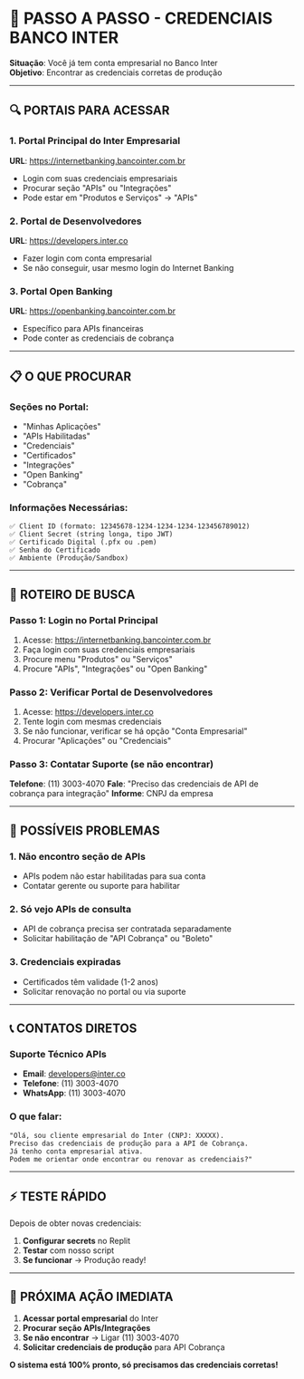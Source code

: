 # 🏦 PASSO A PASSO - CREDENCIAIS BANCO INTER

**Situação**: Você já tem conta empresarial no Banco Inter  
**Objetivo**: Encontrar as credenciais corretas de produção

---

## 🔍 **PORTAIS PARA ACESSAR**

### **1. Portal Principal do Inter Empresarial**
**URL**: https://internetbanking.bancointer.com.br
- Login com suas credenciais empresariais
- Procurar seção "APIs" ou "Integrações"
- Pode estar em "Produtos e Serviços" → "APIs"

### **2. Portal de Desenvolvedores**
**URL**: https://developers.inter.co
- Fazer login com conta empresarial
- Se não conseguir, usar mesmo login do Internet Banking

### **3. Portal Open Banking** 
**URL**: https://openbanking.bancointer.com.br
- Específico para APIs financeiras
- Pode conter as credenciais de cobrança

---

## 📋 **O QUE PROCURAR**

### **Seções no Portal:**
- "Minhas Aplicações"
- "APIs Habilitadas" 
- "Credenciais"
- "Certificados"
- "Integrações"
- "Open Banking"
- "Cobrança"

### **Informações Necessárias:**
```
✅ Client ID (formato: 12345678-1234-1234-1234-123456789012)
✅ Client Secret (string longa, tipo JWT)
✅ Certificado Digital (.pfx ou .pem)
✅ Senha do Certificado
✅ Ambiente (Produção/Sandbox)
```

---

## 🎯 **ROTEIRO DE BUSCA**

### **Passo 1: Login no Portal Principal**
1. Acesse: https://internetbanking.bancointer.com.br
2. Faça login com suas credenciais empresariais
3. Procure menu "Produtos" ou "Serviços"
4. Procure "APIs", "Integrações" ou "Open Banking"

### **Passo 2: Verificar Portal de Desenvolvedores**
1. Acesse: https://developers.inter.co
2. Tente login com mesmas credenciais
3. Se não funcionar, verificar se há opção "Conta Empresarial"
4. Procurar "Aplicações" ou "Credenciais"

### **Passo 3: Contatar Suporte (se não encontrar)**
**Telefone**: (11) 3003-4070
**Fale**: "Preciso das credenciais de API de cobrança para integração"
**Informe**: CNPJ da empresa

---

## 🚨 **POSSÍVEIS PROBLEMAS**

### **1. Não encontro seção de APIs**
- APIs podem não estar habilitadas para sua conta
- Contatar gerente ou suporte para habilitar

### **2. Só vejo APIs de consulta**
- API de cobrança precisa ser contratada separadamente
- Solicitar habilitação de "API Cobrança" ou "Boleto"

### **3. Credenciais expiradas**
- Certificados têm validade (1-2 anos)
- Solicitar renovação no portal ou via suporte

---

## 📞 **CONTATOS DIRETOS**

### **Suporte Técnico APIs**
- **Email**: developers@inter.co
- **Telefone**: (11) 3003-4070
- **WhatsApp**: (11) 3003-4070

### **O que falar:**
```
"Olá, sou cliente empresarial do Inter (CNPJ: XXXXX).
Preciso das credenciais de produção para a API de Cobrança.
Já tenho conta empresarial ativa.
Podem me orientar onde encontrar ou renovar as credenciais?"
```

---

## ⚡ **TESTE RÁPIDO**

Depois de obter novas credenciais:

1. **Configurar secrets** no Replit
2. **Testar** com nosso script
3. **Se funcionar** → Produção ready!

---

## 🎯 **PRÓXIMA AÇÃO IMEDIATA**

1. **Acessar portal empresarial** do Inter
2. **Procurar seção APIs/Integrações**
3. **Se não encontrar** → Ligar (11) 3003-4070
4. **Solicitar credenciais de produção** para API Cobrança

**O sistema está 100% pronto, só precisamos das credenciais corretas!**